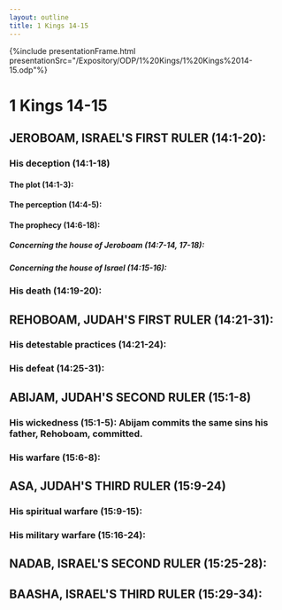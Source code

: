 ```yaml
---
layout: outline
title: 1 Kings 14-15
---
```

{%include presentationFrame.html presentationSrc="/Expository/ODP/1%20Kings/1%20Kings%2014-15.odp"%}

# 1 Kings 14-15 
## JEROBOAM, ISRAEL\'S FIRST RULER (14:1-20): 
###  His deception (14:1-18) 
####  The plot (14:1-3): 
####  The perception (14:4-5): 
####  The prophecy (14:6-18): 
#####  Concerning the house of Jeroboam (14:7-14, 17-18): 
#####  Concerning the house of Israel (14:15-16): 
###  His death (14:19-20): 
## REHOBOAM, JUDAH\'S FIRST RULER (14:21-31): 
###  His detestable practices (14:21-24): 
###  His defeat (14:25-31): 
## ABIJAM, JUDAH\'S SECOND RULER (15:1-8) 
###  His wickedness (15:1-5): Abijam commits the same sins his father, Rehoboam, committed. 
###  His warfare (15:6-8): 
## ASA, JUDAH\'S THIRD RULER (15:9-24) 
###  His spiritual warfare (15:9-15): 
###  His military warfare (15:16-24): 
## NADAB, ISRAEL\'S SECOND RULER (15:25-28): 
## BAASHA, ISRAEL\'S THIRD RULER (15:29-34): 
